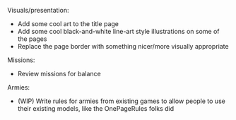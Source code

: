 
Visuals/presentation:
- Add some cool art to the title page
- Add some cool black-and-white line-art style illustrations on some of the pages
- Replace the page border with something nicer/more visually appropriate


Missions:
- Review missions for balance


Armies:
- (WIP) Write rules for armies from existing games to allow people to use their existing models, like the OnePageRules folks did
